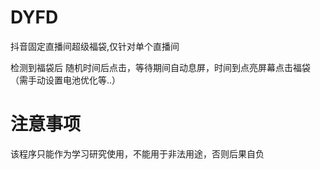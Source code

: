 # DYFD
抖音固定直播间超级福袋,仅针对单个直播间

检测到福袋后 随机时间后点击，等待期间自动息屏，时间到点亮屏幕点击福袋（需手动设置电池优化等..）

# 注意事项
该程序只能作为学习研究使用，不能用于非法用途，否则后果自负
